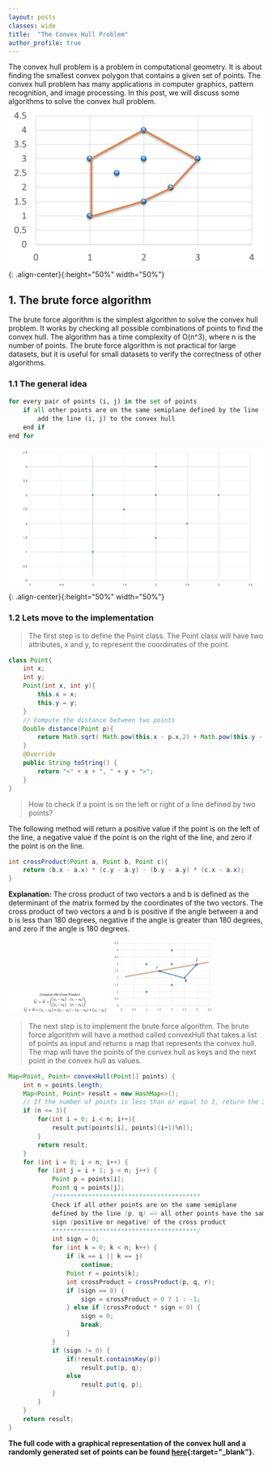 ```yaml
---
layout: posts
classes: wide
title:  "The Convex Hull Problem"
author_profile: true
---
```


The convex hull problem is a problem in computational geometry. It is about finding the smallest convex polygon that contains a given set of points. The convex hull problem has many applications in computer graphics, pattern recognition, and image processing. In this post, we will discuss some algorithms to solve the convex hull problem. 
![Convex Hull](/assets/images/ConvexHull.png){: .align-center}{:height="50%" width="50%"}

## 1. The brute force algorithm
The brute force algorithm is the simplest algorithm to solve the convex hull problem. It works by checking all possible combinations of points to find the convex hull. The algorithm has a time complexity of O(n^3), where n is the number of points. The brute force algorithm is not practical for large datasets, but it is useful for small datasets to verify the correctness of other algorithms.

### 1.1 The general idea

```python
for every pair of points (i, j) in the set of points
    if all other points are on the same semiplane defined by the line (i, j)
        add the line (i, j) to the convex hull
    end if
end for
```

![Brute Force](/assets/images/convAnim.gif){: .align-center}{:height="50%" width="50%"}

### 1.2 Lets move to the implementation

> The first step is to define the Point class. The Point class will have two attributes, x and y, to represent the coordinates of the point.

```java
class Point{
    int x;
    int y;
    Point(int x, int y){
        this.x = x;
        this.y = y;
    }
    // Compute the distance between two points
    Double distance(Point p){
        return Math.sqrt( Math.pow(this.x - p.x,2) + Math.pow(this.y - p.y,2));
    }
    @Override
    public String toString() {
        return "<" + x + ", " + y + ">";
    }
}
```
> How to check if a point is on the left or right of a line defined by two points?

The following method will return a positive value if the point is on the left of the line, a negative value if the point is on the right of the line, and zero if the point is on the line.

```java
int crossProduct(Point a, Point b, Point c){
    return (b.x - a.x) * (c.y - a.y) - (b.y - a.y) * (c.x - a.x);
}
```
**Explanation:** The cross product of two vectors a and b is defined as the determinant of the matrix formed by the coordinates of the two vectors. The cross product of two vectors a and b is positive if the angle between a and b is less than 180 degrees, negative if the angle is greater than 180 degrees, and zero if the angle is 180 degrees.
<p float="left">
<img src="/assets/images/cross.png" width="40%" />
<img src="/assets/images/conv2.png" width="40%" />
</p>

> The next step is to implement the brute force algorithm. The brute force algorithm will have a method called convexHull that takes a list of points as input and returns a map that represents the convex hull. The map will have the points of the convex hull as keys and the next point in the convex hull as values.

```java
Map<Point, Point> convexHull(Point[] points) {
    int n = points.length;
    Map<Point, Point> result = new HashMap<>();
    // If the number of points is less than or equal to 3, return the 3 points as the convex hull
    if (n <= 3){
        for(int i = 0; i < n; i++){
            result.put(points[i], points[(i+1)%n]);
        }
        return result;
    }
    for (int i = 0; i < n; i++) {
        for (int j = i + 1; j < n; j++) {
            Point p = points[i];
            Point q = points[j];
            /****************************************
            Check if all other points are on the same semiplane 
            defined by the line (p, q) => all other points have the same 
            sign (positive or negative) of the cross product
            ****************************************/
            int sign = 0; 
            for (int k = 0; k < n; k++) {
                if (k == i || k == j)
                    continue;
                Point r = points[k];
                int crossProduct = crossProduct(p, q, r);
                if (sign == 0) {
                    sign = crossProduct > 0 ? 1 : -1;
                } else if (crossProduct * sign < 0) {
                    sign = 0;
                    break;
                }
            }
            if (sign != 0) {
                if(!result.containsKey(p))
                    result.put(p, q);
                else
                    result.put(q, p);
            }
        }
    }
    return result;
}
```
**The full code with a graphical representation of the convex hull and a randomly generated set of points can be found [here](https://replit.com/@chebilkhalil/ConvexHull?v=1){:target="_blank"}.**

<!-- ## 2. The Divide and Conquer algorithm

The divide and conquer algorithm is a more efficient algorithm to solve the convex hull problem. It works by dividing the set of points into two subsets, finding the convex hull of each subset, and then merging the two convex hulls to find the convex hull of the entire set of points. The divide and conquer algorithm has a time complexity of O(n log n), where n is the number of points. -->